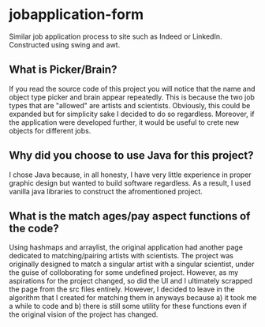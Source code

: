 # jobapplication-form
Similar job application process to site such as Indeed or LinkedIn. Constructed using swing and awt.

## What is Picker/Brain?

If you read the source code of this project you will notice that the name and object type picker and brain appear repeatedly. This is because the two job types that are "allowed" are artists and scientists.
Obviously, this could be expanded but for simplicity sake I decided to do so regardless. Moreover, if the application were developed further, it would be useful to crete new objects for different jobs.

## Why did you choose to use Java for this project?

I chose Java because, in all honesty, I have very little experience in proper graphic design but wanted to build software regardless. As a result, I used vanilla java libraries to construct the afromentioned
project. 

## What is the match ages/pay aspect functions of the code?

Using hashmaps and arraylist, the original application had another page dedicated to matching/pairing artists with scientists. The project was originally designed to match a singular artist with a singular
scientist, under the guise of colloborating for some undefined project. However, as my aspirations for the project changed, so did the UI and I ultimately scrapped the page from the src files entirely.
However, I decided to leave in the algorithm that I created for matching them in anyways because a) it took me a while to code and b) there is still some utility for these functions even if the original
vision of the project has changed. 
